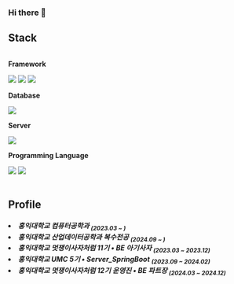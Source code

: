 ### Hi there 👋

<!--
**soyeoneeii/soyeoneeii** is a ✨ _special_ ✨ repository because its `README.md` (this file) appears on your GitHub profile.

Here are some ideas to get you started:

- 🔭 I’m currently working on ...
- 🌱 I’m currently learning ...
- 👯 I’m looking to collaborate on ...
- 🤔 I’m looking for help with ...
- 💬 Ask me about ...
- 📫 How to reach me: ...
- 😄 Pronouns: ...
- ⚡ Fun fact: ...
-->

## Stack
<div style="display:flex; flex-direction:column; align-items:flex-start;">
    <!-- Backend -->
    <p><strong>Framework</strong></p>
    <div>
        <img src="https://img.shields.io/badge/Django-092E20?style=flat-square&logo=Django&logoColor=white"/>
        <img src="https://img.shields.io/badge/Spring-6DB33F?style=flat-square&logo=Spring&logoColor=white"/>
        <img src="https://img.shields.io/badge/Spring Boot-6DB33F?style=flat-square&logo=spring boot&logoColor=white"> 
    </div>
    <!-- Database -->
    <p><strong>Database</strong></p>
    <div>
<!--         <img src="https://img.shields.io/badge/oracle-F80000?style=for-the-badge&logo=oracle&logoColor=white">  -->
        <img src="https://img.shields.io/badge/mysql-4479A1?style=flat-square&logo=mysql&logoColor=white"> 
<!--         <img src="https://img.shields.io/badge/firebase-FFCA28?style=for-the-badge&logo=firebase&logoColor=white"> -->
    </div>
<!--     Server -->
    <p><strong>Server</strong></p>
    <div>
<!--         <img src="https://img.shields.io/badge/linux-FCC624?style=for-the-badge&logo=linux&logoColor=black">  -->
<!--         <img src="https://img.shields.io/badge/apache tomcat-F8DC75?style=for-the-badge&logo=apachetomcat&logoColor=black"> -->
        <img src="https://img.shields.io/badge/Amazon AWS-232F3E?style=flat-square&logo=amazon aws&logoColor=white"> 
    </div>
    <!-- Frontend -->
<!--     <p><strong>Frontend</strong></p>
    <div>
        <img src="https://img.shields.io/badge/html5-E34F26?style=flat-square&logo=html5&logoColor=white"> 
        <img src="https://img.shields.io/badge/css-1572B6?style=flat-square&logo=css3&logoColor=white"> 
        <img src="https://img.shields.io/badge/javascript-F7DF1E?style=flat-square&logo=javascript&logoColor=black"> 
        <img src="https://img.shields.io/badge/bootstrap-7952B3?style=flat-square&logo=bootstrap&logoColor=white">
    </div> -->
    <!-- Others -->
    <p><strong>Programming Language</strong></p>
    <div>
<!--         <img src="https://img.shields.io/badge/Kotlin-7F52FF?style=flat-square&logo=kotlin&logoColor=white">
        <img src="https://img.shields.io/badge/Andoid Studio-3DDC84?style=flat-square&logo=android studio&logoColor=white"> -->
                <img src="https://img.shields.io/badge/Java-007396?style=flat-square&logo=Java&logoColor=white"> 
        <img src="https://img.shields.io/badge/python-3776AB?style=flat-square&logo=python&logoColor=white"> 
</div><br>
</div>

## Profile
<h5>
<li>홍익대학교 컴퓨터공학과 <sub>(2023.03 ~ )</sub></li>
<li>홍익대학교 산업데이터공학과 복수전공 <sub>(2024.09 ~ )</sub></li>
<li>홍익대학교 멋쟁이사자처럼 11기 • BE 아기사자 <sub>(2023.03 ~ 2023.12)</sub></li>
<li>홍익대학교 UMC 5기 • Server_SpringBoot <sub>(2023.09 ~ 2024.02)</sub></li>
<li>홍익대학교 멋쟁이사자처럼 12기 운영진 • BE 파트장 <sub>(2024.03 ~ 2024.12)</sub></li>
</h5>
